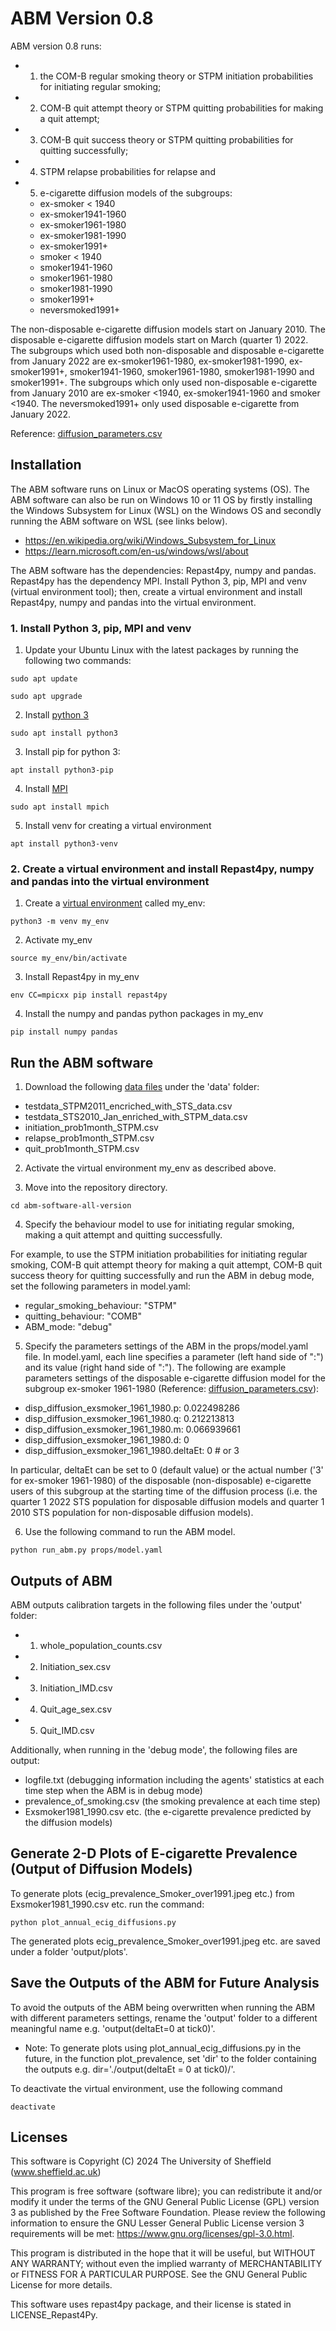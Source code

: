 # ABM Version 0.8

ABM version 0.8 runs:
- 1) the COM-B regular smoking theory or STPM initiation probabilities for initiating regular smoking;
- 2) COM-B quit attempt theory or STPM quitting probabilities for making a quit attempt;
- 3) COM-B quit success theory or STPM quitting probabilities for quitting successfully;
- 4) STPM relapse probabilities for relapse and
- 5) e-cigarette diffusion models of the subgroups: 
  - ex-smoker < 1940
  - ex-smoker1941-1960
  - ex-smoker1961-1980
  - ex-smoker1981-1990
  - ex-smoker1991+
  - smoker < 1940 
  - smoker1941-1960
  - smoker1961-1980
  - smoker1981-1990
  - smoker1991+
  - neversmoked1991+

The non-disposable e-cigarette diffusion models start on January 2010. The disposable e-cigarette diffusion models start on March (quarter 1) 2022. The subgroups which used both non-disposable and disposable e-cigarette from January 2022 are ex-smoker1961-1980, ex-smoker1981-1990, ex-smoker1991+, smoker1941-1960, smoker1961-1980, smoker1981-1990 and smoker1991+. The subgroups which only used non-disposable e-cigarette from January 2010 are ex-smoker <1940, ex-smoker1941-1960 and smoker <1940. The neversmoked1991+ only used disposable e-cigarette from January 2022. 

Reference: [diffusion_parameters.csv](https://drive.google.com/file/d/1oZKEOfHmTnquZi_8lStQP7RuIGoLA_2Z/view)

## Installation

The ABM software runs on Linux or MacOS operating systems (OS). The ABM software can also be run on Windows 10 or 11 OS by firstly installing the Windows Subsystem for Linux (WSL) on the Windows OS and secondly running the ABM software on WSL (see links below). 

- https://en.wikipedia.org/wiki/Windows_Subsystem_for_Linux
- https://learn.microsoft.com/en-us/windows/wsl/about

The ABM software has the dependencies: Repast4py, numpy and pandas. Repast4py has the dependency MPI. Install Python 3, pip, MPI and venv (virtual environment tool); then, create a virtual environment and install Repast4py, numpy and pandas into the virtual environment.

### 1. Install Python 3, pip, MPI and venv

1. Update your Ubuntu Linux with the latest packages by running the following two commands:
```
sudo apt update 
```
```
sudo apt upgrade
```
2. Install [python 3](https://www.makeuseof.com/install-python-ubuntu/) 
```
sudo apt install python3
```
3.	Install pip for python 3:
```  
apt install python3-pip
```
4.	Install [MPI](https://repast.github.io/repast4py.site/guide/user_guide.html)
```
sudo apt install mpich
```
5.	Install venv for creating a virtual environment
```
apt install python3-venv
```
### 2. Create a virtual environment and install Repast4py, numpy and pandas into the virtual environment
1. Create a [virtual environment](https://linuxopsys.com/topics/create-python-virtual-environment-on-ubuntu) called my_env: 
```
python3 -m venv my_env
```
2.	Activate my_env
```  
source my_env/bin/activate
```
3. Install Repast4py in my_env
```
env CC=mpicxx pip install repast4py
```
4. Install the numpy and pandas python packages in my_env
```
pip install numpy pandas
```
## Run the ABM software
1. Download the following [data files](https://drive.google.com/drive/u/1/folders/1HVtjLumfBiwaYsj0k9p_YA8DKIror6Jx) under the 'data' folder:

- testdata_STPM2011_encriched_with_STS_data.csv
- testdata_STS2010_Jan_enriched_with_STPM_data.csv
- initiation_prob1month_STPM.csv
- relapse_prob1month_STPM.csv
- quit_prob1month_STPM.csv

2. Activate the virtual environment my_env as described above.

3. Move into the repository directory.
```
cd abm-software-all-version
```

4. Specify the behaviour model to use for initiating regular smoking, making a quit attempt and quitting successfully.

For example, to use the STPM initiation probabilities for initiating regular smoking, COM-B quit attempt theory for making a quit attempt, COM-B quit success theory for quitting successfully and run the ABM in debug mode, set the following parameters in model.yaml: 

- regular_smoking_behaviour: "STPM"
- quitting_behaviour: "COMB"
- ABM_mode: "debug"

5. Specify the parameters settings of the ABM in the props/model.yaml file. In model.yaml, each line specifies a parameter (left hand side of ":") and its value (right hand side of ":"). The following are example parameters settings of the disposable e-cigarette diffusion model for the subgroup ex-smoker 1961-1980 (Reference: [diffusion_parameters.csv](https://drive.google.com/file/d/1oZKEOfHmTnquZi_8lStQP7RuIGoLA_2Z/view)):

- disp_diffusion_exsmoker_1961_1980.p: 0.022498286
- disp_diffusion_exsmoker_1961_1980.q: 0.212213813
- disp_diffusion_exsmoker_1961_1980.m: 0.066939661
- disp_diffusion_exsmoker_1961_1980.d: 0
- disp_diffusion_exsmoker_1961_1980.deltaEt: 0 # or 3 

In particular, deltaEt can be set to 0 (default value) or the actual number ('3' for ex-smoker 1961-1980) of the disposable (non-disposable) e-cigarette users of this subgroup at the starting time of the diffusion process (i.e. the quarter 1 2022 STS population for disposable diffusion models and quarter 1 2010 STS population for non-disposable diffusion models).

6. Use the following command to run the ABM model.

```
python run_abm.py props/model.yaml
```
 
## Outputs of ABM

ABM outputs calibration targets in the following files under the 'output' folder:
- 1) whole_population_counts.csv
- 2) Initiation_sex.csv
- 3) Initiation_IMD.csv
- 4) Quit_age_sex.csv
- 5) Quit_IMD.csv

Additionally, when running in the 'debug mode', the following files are output:

- logfile.txt (debugging information including the agents' statistics at each time step when the ABM is in debug mode)
- prevalence_of_smoking.csv (the smoking prevalence at each time step)
- Exsmoker1981_1990.csv etc. (the e-cigarette prevalence predicted by the diffusion models)

## Generate 2-D Plots of E-cigarette Prevalence (Output of Diffusion Models)

To generate plots (ecig_prevalence_Smoker_over1991.jpeg etc.) from Exsmoker1981_1990.csv etc. run the command:
```
python plot_annual_ecig_diffusions.py
```
The generated plots ecig_prevalence_Smoker_over1991.jpeg etc. are saved under a folder 'output/plots'.

## Save the Outputs of the ABM for Future Analysis

To avoid the outputs of the ABM being overwritten when running the ABM with different parameters settings, rename the 'output' folder to a different meaningful name e.g. 'output(deltaEt=0 at tick0)'.

- Note: To generate plots using plot_annual_ecig_diffusions.py in the future, in the function plot_prevalence, set 'dir' to the folder containing the outputs e.g. dir='./output(deltaEt = 0 at tick0)/'.

To deactivate the virtual environment, use the following command 
```
deactivate
```
## Licenses

This software is Copyright (C) 2024 The University of Sheffield (www.sheffield.ac.uk)

This program is free software (software libre); you can redistribute it and/or modify it under
the terms of the GNU General Public License (GPL) version 3 as published by the Free Software
Foundation. Please review the following information to ensure the GNU Lesser General Public
License version 3 requirements will be met: https://www.gnu.org/licenses/gpl-3.0.html.

This program is distributed in the hope that it will be useful, but WITHOUT ANY WARRANTY;
without even the implied warranty of MERCHANTABILITY or FITNESS FOR A PARTICULAR PURPOSE.
See the GNU General Public License for more details.

This software uses repast4py package, and their license is stated in LICENSE_Repast4Py.